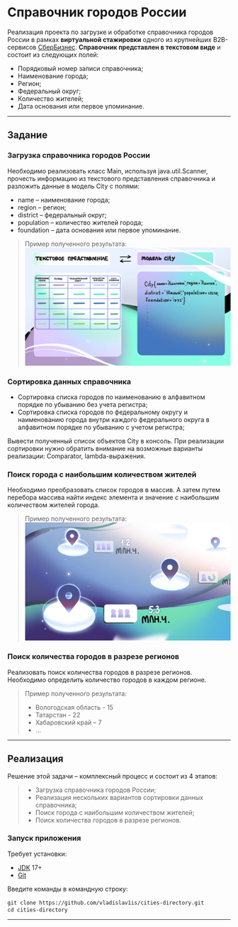 Справочник городов России
===============================
Реализация проекта по загрузке и обработке справочника городов России
в рамках **виртуальной стажировки** одного из крупнейших B2B-сервисов
[СберБизнес](https://v.preactum.ru/stazhirovki/sberbank-java-razrabotka/).
**Справочник представлен в текстовом виде** и состоит из следующих полей:
- Порядковый номер записи справочника;
- Наименование города;
- Регион;
- Федеральный округ;
- Количество жителей;
- Дата основания или первое упоминание.
----

## Задание
### Загрузка справочника городов России
Необходимо реализовать класс Main, используя java.util.Scanner,
прочесть информацию из текстового представления справочника и разложить данные в модель City с полями:
- name – наименование города;
- region – регион;
- district – федеральный округ;
- population – количество жителей города;
- foundation – дата основания или первое упоминание.

> Пример полученного результата:
> ![This is an image](data/data-schema.jpeg)

### Сортировка данных справочника
- Сортировка списка городов по наименованию в алфавитном порядке по убыванию без учета регистра;
- Сортировка списка городов по федеральному округу и наименованию города 
  внутри каждого федерального округа в алфавитном порядке по убыванию с учетом регистра;

Вывести полученный список объектов City в консоль.
При реализации сортировки нужно обратить внимание на возможные варианты реализации:
Comparator, lambda-выражения.

### Поиск города с наибольшим количеством жителей
Необходимо преобразовать список городов в массив. 
А затем путем перебора массива найти индекс элемента и значение с наибольшим количеством жителей города.

> Пример полученного результата:
> ![This is an image](data/max-schema.jpg)

### Поиск количества городов в разрезе регионов
Реализовать поиск количества городов в разрезе регионов. 
Необходимо определить количество городов в каждом регионе.

> Пример полученного результата:
>* Вологодская область - 15
>* Татарстан - 22
>* Хабаровский край – 7
>* ...
----

## Реализация
Решение этой задачи – комплексный процесс и состоит из 4 этапов:

>* Загрузка справочника городов России;
>* Реализация нескольких вариантов сортировки данных справочника;
>* Поиск города с наибольшим количеством жителей;
>* Поиск количества городов в разрезе регионов.

### Запуск приложения
Требует установки:
- [JDK](https://www.oracle.com/java/technologies/downloads/#java17) 17+
- [Git](https://git-scm.com/)

Введите команды в командную строку:
```
git clone https://github.com/vladislav1is/cities-directory.git
cd cities-directory
```
----